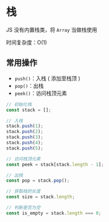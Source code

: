 # 栈

JS 没有内置栈类，将 `Array` 当做栈使用

时间复杂度：O(1)

## 常用操作

- `push()`：入栈 ( 添加至栈顶 )
- `pop()`：出栈
- `peek()`：访问栈顶元素

```javascript
// 初始化栈
const stack = [];

// 入栈
stack.push(1);
stack.push(2);
stack.push(3);
stack.push(4);
stack.push(5);

// 访问栈顶元素
const peek = stack[stack.length - 1];

// 出栈
const pop = stack.pop();

// 获取栈的长度
const size = stack.length;

// 判断是否为空
const is_empty = stack.length === 0;
```

